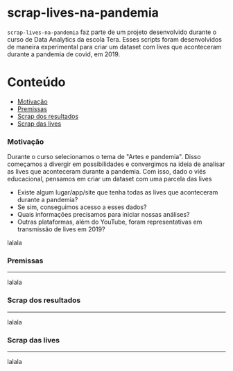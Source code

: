# scrap-lives-na-pandemia

`scrap-lives-na-pandemia` faz parte de um projeto desenvolvido durante o curso de Data Analytics da escola Tera.
Esses scripts foram desenvolvidos de maneira experimental para criar um dataset com lives que aconteceram durante a pandemia de covid, em 2019. 

Conteúdo
========

 * [Motivação](#motivacao)
 * [Premissas](#premissas)
 * [Scrap dos resultados](#resultados)
 * [Scrap das lives](#lives)

### Motivação

Durante o curso selecionamos o tema de "Artes e pandemia". Disso começamos a divergir em possibilidades e convergimos na ideia de analisar as lives que aconteceram durante a pandemia. Com isso, dado o viés educacional, pensamos em criar um dataset com uma parcela das lives 

+ Existe algum lugar/app/site que tenha todas as lives que aconteceram durante a pandemia?
+ Se sim, conseguimos acesso a esses dados?
+ Quais informações precisamos para iniciar nossas análises?
+ Outras plataformas, além do YouTube, foram representativas em transmissão de lives em 2019?

lalala

### Premissas
---

lalala

### Scrap dos resultados
---

lalala

### Scrap das lives
---

lalala